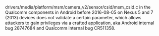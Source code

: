 drivers/media/platform/msm/camera_v2/sensor/csid/msm_csid.c in the Qualcomm components in Android before 2016-08-05 on Nexus 5 and 7 (2013) devices does not validate a certain parameter, which allows attackers to gain privileges via a crafted application, aka Android internal bug 28747684 and Qualcomm internal bug CR511358.